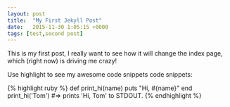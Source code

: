 ```yaml
---
layout: post
title:  "My First Jekyll Post"
date:   2015-11-30 1:05:15 +0000
tags: [test,second post]
---
```

This is my first post, I really want to see how it will change the index page, which (right now) is driving me crazy!

Use highlight to see my awesome code snippets code snippets:

{% highlight ruby %}
def print_hi(name)
  puts "Hi, #{name}"
end
print_hi('Tom')
#=> prints 'Hi, Tom' to STDOUT.
{% endhighlight %}

